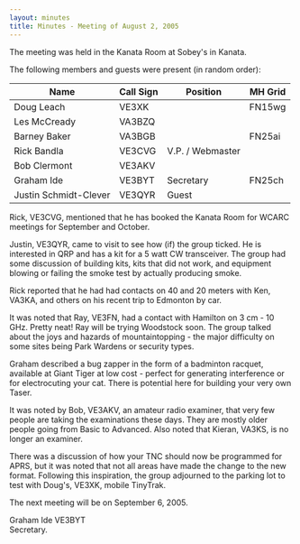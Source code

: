 ```yaml
---
layout: minutes
title: Minutes - Meeting of August 2, 2005
---
```

The meeting was held in the Kanata Room at Sobey's in Kanata.

The following members and guests were present (in random order):

| Name                   | Call Sign  | Position         | MH Grid |
|------------------------|------------|------------------|---------|
| Doug Leach             | VE3XK      |                  | FN15wg  |
| Les McCready           | VA3BZQ     |                  |         |
| Barney Baker           | VA3BGB     |                  | FN25ai  |
| Rick Bandla            | VE3CVG     | V.P. / Webmaster |         |
| Bob Clermont           | VE3AKV     |                  |         |
| Graham Ide             | VE3BYT     | Secretary        | FN25ch  |
| Justin Schmidt-Clever  | VE3QYR     | Guest            |         |

Rick, VE3CVG, mentioned that he has booked the Kanata Room for
WCARC meetings for September and October.

Justin, VE3QYR, came to visit to see how (if) the group ticked.  He is
interested in QRP and has a kit for a 5 watt CW transceiver.  The
group had some discussion of building kits, kits that did not work, and
equipment blowing or failing the smoke test by actually producing
smoke.

Rick reported that he had had contacts on 40 and 20 meters with Ken,
VA3KA, and others on his recent trip to Edmonton by car.

It was noted that Ray, VE3FN, had a contact with Hamilton on 3 cm -
10 GHz.  Pretty neat!  Ray will be trying Woodstock soon.  The group
talked about the joys and hazards of mountaintopping - the major
difficulty on some sites being Park Wardens or security types.

Graham described a bug zapper in the form of a badminton racquet,
available at Giant Tiger at low cost - perfect for generating
interference or for electrocuting your cat.  There is potential here for
building your very own Taser.

It was noted by Bob, VE3AKV, an amateur radio examiner, that very
few people are taking the examinations these days.  They are mostly
older people going from Basic to Advanced.  Also noted that Kieran,
VA3KS, is no longer an examiner.

There was a discussion of how your TNC should now be programmed
for APRS, but it was noted that not all areas have made the change to
the new format.  Following this inspiration, the group adjourned to the
parking lot to test with Doug's, VE3XK, mobile TinyTrak.

The next meeting will be on September 6, 2005.

Graham Ide VE3BYT  
Secretary.
